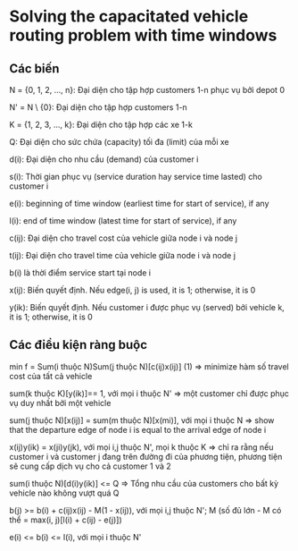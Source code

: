 # Solving the capacitated vehicle routing problem with time windows 

## Các biến

N = {0, 1, 2, ..., n}: Đại diện cho tập hợp customers 1-n phục vụ bởi depot 0

N' = N \ {0}: Đại diện cho tập hợp customers 1-n

K = {1, 2, 3, ..., k}: Đại diện cho tập hợp các xe 1-k

Q: Đại diện cho sức chứa (capacity) tối đa (limit) của mỗi xe

d(i): Đại diện cho nhu cầu (demand) của customer i

s(i): Thời gian phục vụ (service duration hay service time lasted) cho customer i

e(i): beginning of time window (earliest time for start of service), if any

l(i): end of time window (latest time for start of service), if any

c(ij): Đại diện cho travel cost của vehicle giữa node i và node j

t(ij): Đại diện cho travel time của vehicle giữa node i và node j

b(i) là thời điểm service start tại node i

x(ij): Biến quyết định. Nếu edge(i, j) is used, it is 1; otherwise, it is 0

y(ik): Biến quyết định. Nếu customer i được phục vụ (served) bởi vehicle k, it is 1; otherwise, it is 0

## Các điều kiện ràng buộc

min f = Sum(i thuộc N)Sum(j thuộc N)[c(ij)x(ij)] (1) => minimize hàm số travel cost của tất cả vehicle

sum(k thuộc K)[y(ik)]== 1, với mọi i thuộc N' => một customer chỉ được phục vụ duy nhất bởi một vehicle

sum(j thuộc N)[x(ij)] = sum(m thuộc N)[x(mi)], với mọi i thuộc N => show that the departure edge of node i is equal to the arrival edge of node i

x(ij)y(ik) = x(ji)y(jk), với mọi i,j thuộc N', mọi k thuộc K => chỉ ra rằng nếu customer i và customer j đang trên đường đi của phương tiện, phương tiện sẽ cung cấp dịch vụ cho cả customer 1 và 2

sum(i thuộc N)[d(i)y(ik)] <= Q => Tổng nhu cầu của customers cho bất kỳ vehicle nào không vượt quá Q

b(j) >= b(i) + c(ij)x(ij) - M(1 - x(ij)), với mọi i,j thuộc N'; M (số đủ lớn - M có thể = max(i, j)[l(i) + c(ij) - e(j)])

e(i) <= b(i) <= l(i), với mọi i thuộc N'